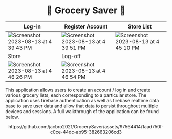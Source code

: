 <h1 align="center"> 🛒 Grocery Saver 🛒 </h1>

| Log-in | Register Account | Store List |
|----------|----------|----------|
| ![Screenshot 2023-08-13 at 4 39 43 PM](https://github.com/jacbro2021/GrocerySaver/assets/97564414/d25303bb-5e1c-46a9-93cc-506f49682334) | ![Screenshot 2023-08-13 at 4 39 51 PM](https://github.com/jacbro2021/GrocerySaver/assets/97564414/08cfb62e-1dca-40d1-981e-f73bb1dc0d2f) | ![Screenshot 2023-08-13 at 4 45 10 PM](https://github.com/jacbro2021/GrocerySaver/assets/97564414/9c3ce030-6ecf-42a2-9ad4-84b5d9534b06) |
|Store|Log-off||
| ![Screenshot 2023-08-13 at 4 46 26 PM](https://github.com/jacbro2021/GrocerySaver/assets/97564414/a16f94ac-d4c1-4584-8925-77df28789c31) | ![Screenshot 2023-08-13 at 4 46 54 PM](https://github.com/jacbro2021/GrocerySaver/assets/97564414/73ead11d-4393-44a9-8fd0-f93279e26f4f) | |

This application allows users to create an account / log in and create various grocery lists, each corresponding to a particular store. The application uses firebase authentication as well as firebase realtime data base to save user data and allow that data to persist throughout multiple devices and sessions. A full walkthrough of the application can be found below.

<div align="center">
https://github.com/jacbro2021/GrocerySaver/assets/97564414/1aad750f-c0ce-44dc-ab95-382663206cd3
</div>
